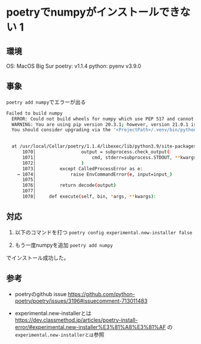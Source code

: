 # poetryでnumpyがインストールできない 1
## 環境
OS: MacOS Big Sur
poetry: v1.1.4
python: pyenv v3.9.0

## 事象 
`poetry add numpy`でエラーが出る
```bash
Failed to build numpy
  ERROR: Could not build wheels for numpy which use PEP 517 and cannot be installed directly
  WARNING: You are using pip version 20.3.1; however, version 21.0.1 is available.
  You should consider upgrading via the '<ProjectPath>/.venv/bin/python -m pip install --upgrade pip' command.
  

  at /usr/local/Cellar/poetry/1.1.4/libexec/lib/python3.9/site-packages/poetry/utils/env.py:1074 in _run
      1070│                 output = subprocess.check_output(
      1071│                     cmd, stderr=subprocess.STDOUT, **kwargs
      1072│                 )
      1073│         except CalledProcessError as e:
    → 1074│             raise EnvCommandError(e, input=input_)
      1075│ 
      1076│         return decode(output)
      1077│ 
      1078│     def execute(self, bin, *args, **kwargs):
```

## 対応
1. 以下のコマンドを打つ
`poetry config experimental.new-installer false`

2. もう一度numpyを追加
`poetry add numpy`

でインストール成功した。


## 参考
- poetryのgithub issue
https://github.com/python-poetry/poetry/issues/3196#issuecomment-713011483

- experimental.new-installerとは
https://dev.classmethod.jp/articles/poetry-install-error/#experimental.new-installer%E3%81%A8%E3%81%AF
の`experimental.new-installerとは`参照
